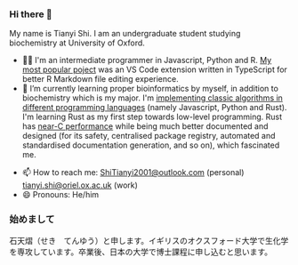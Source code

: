 ### Hi there 👋

My name is Tianyi Shi. I am an undergraduate student studying biochemistry at University of Oxford.

<!-- - 🔭 I’m currently working on parsing PDB files in Rust with nom. -->
- 👨‍💻 I'm an intermediate programmer in Javascript, Python and R. [My most popular poject](https://github.com/TianyiShi2001/rmarkdown-vscode) was an VS Code extension written in TypeScript for better R Markdown file editing experience.
- 🌱 I’m currently learning proper bioinformatics by myself, in addition to biochemistry which is my major. I'm [implementing classic algorithms in different programming languages](https://github.com/TianyiShi2001/bioinformatics-algorithms) (namely Javascript, Python and Rust). I'm learning Rust as my first step towards low-level programming. Rust has [near-C performance](https://benchmarksgame-team.pages.debian.net/benchmarksgame/q6600/which-programs-are-fastest.html) while being much better documented and designed (for its safety, centralised package registry, automated and standardised documentation generation, and so on), which fascinated me.
<!--- 👯 I’m looking to collaborate on ...
- 🤔 I’m looking for help with ...
- 💬 Ask me about ...-->
- 📫 How to reach me: ShiTianyi2001@outlook.com (personal) tianyi.shi@oriel.ox.ac.uk (work)
- 😄 Pronouns: He/him
<!-- - ⚡ Fun fact: ...
-->

### 始めまして

石天熠（せき　てんゆう）と申します。イギリスのオクスフォード大学で生化学を専攻しています。卒業後、日本の大学で博士課程に申し込むと思います。
